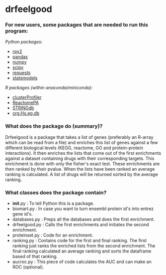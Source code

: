 # drfeelgood

### For new users, some packages that are needed to run this program:

*Python packages:* 
- [rpy2](https://anaconda.org/r/rpy2)
- [pandas](https://anaconda.org/anaconda/pandas)
- [numpy](https://anaconda.org/anaconda/numpy)
- [scipy](https://anaconda.org/anaconda/scipy)
- [requests](https://anaconda.org/anaconda/requests)
- [statsmodels](https://pypi.org/project/statsmodels/)

*R packages (within anaconda/miniconda):*
- [clusterProfiler](https://bioconductor.org/packages/release/bioc/html/clusterProfiler.html)
- [ReactomePA](https://bioconductor.org/packages/release/bioc/html/ReactomePA.html) 
- [STRINGdb](https://www.bioconductor.org/packages/release/bioc/html/STRINGdb.html)
- [org.Hs.eg.db](https://bioconductor.org/packages/release/data/annotation/html/org.Hs.eg.db.html)

### What does the package do (summary)? 
Drfeelgood is a package that takes a list of genes (preferably an R-array which can be read from a file) and enriches this list of genes against a few different biological levels (KEGG, reactome, GO and protein-protein interactions). It then enriches the lists that come out of the first enrichments against a dataset containing drugs with their corresponding targets. This enrichment is done with only the fisher's exact test. 
These enrichments are then ranked by their pvalue. When the lists have been ranked an average ranking is calculated. A list of drugs will be returned sorted by the average ranking. 

### What classes does the package contain?
- __init__.py   : To tell Python this is a package. 
- biomart.py    : In case you want to turn ensembl protein id's into entrez gene id's. 
- databases.py  : Preps all the databases and does the first enrichment. 
- drfeelgood.py : Calls the first enrichments and initiates the second enrichment. 
- proteinset.py : Code for an enrichment. 
- ranking.py    : Contains code for the first and final ranking. The first ranking just ranks the enriched lists from the
                  second enrichment. The final ranking calculated an average ranking and sorts the dataframe based of that
                  ranking. 
- aucroc.py     : This piece of code calculates the AUC and can make an ROC (optional). 
